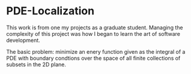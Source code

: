 # PDE-Localization

This work is from one my projects as a graduate student. 
Managing the complexity of this project was how I began to learn the art of software development.


The basic problem: minimize an enery function given as the integral of a PDE with boundary condtions over
the space of all finite collections of subsets in the 2D plane.


